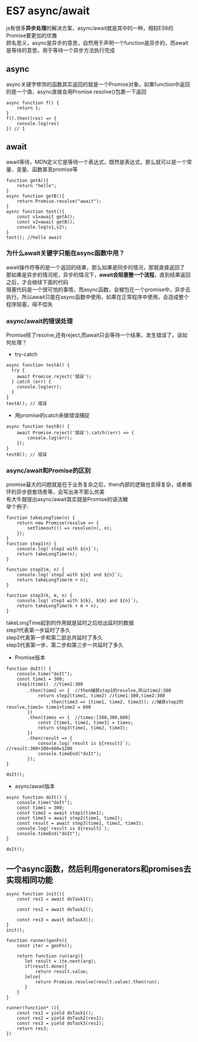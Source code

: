 # ES7 async/await
js有很多**异步处理**的解决方案，async/await就是其中的一种，相较ES6的Promise要更加的优雅  
顾名思义，async是异步的意思，自然用于声明一个function是异步的，而await是等待的意思，用于等待一个异步方法执行完成  
## async
async关键字修饰的函数其实返回的就是一个Promise对象，如果function中返回的是一个值，async直接会用Promise.resolve()包裹一下返回
````
async function f() {
    return 1;
}
f().then((res) => {
    console.log(res)
}) // 1
````
## await
await等待，MDN定义它是等待一个表达式，既然是表达式，那么就可以是一个常量、变量、函数甚至promise等
````
function getA(){
    return "hello";
}
async function getB(){
    return Promise.resolve("await");
}
aysnc function test(){
    const v1=await getA();
    const v2=await getB();
    console.log(v1,v2);
}
test(); //hello await
````
### 为什么await关键字只能在async函数中用？
await操作符等的是一个返回的结果，那么如果是同步的情况，那就直接返回了  
那如果是异步的情况呢，异步的情况下，**await会阻塞整一个流程**，直到结果返回之后，才会继续下面的代码      
阻塞代码是一个很可怕的事情，而async函数，会被包在一个promise中，异步去执行。所以await只能在async函数中使用，如果在正常程序中使用，会造成整个程序阻塞，得不偿失

### async/await的错误处理
Promise除了resolve,还有reject,而await只会等待一个结果，发生错误了，该如何处理？
* try-catch
````
async function testA() {
  try {
    await Promise.reject('错误');
  } catch (err) {
    console.log(err);
  }
}
testA(); // 错误
````
* 用promise的catch来做错误捕捉
````
async function testB() {
    await Promise.reject('错误').catch((err) => {
        console.log(err);
    });
}
testB(); // 错误
````
### async/await和Promise的区别
promise最大的问题就是在于业务复杂之后，then内部的逻辑也变得复杂，或者循环的异步嵌套场景等，会写出来不那么优美  
有大牛就提出async/await其实就是Promise的语法糖  
举个例子:
````
function takeLongTime(n) {
    return new Promise(resolve => {
        setTimeout(() => resolve(n), n);
    });
}
function step1(n) {
    console.log(`step1 with ${n}`);
    return takeLongTime(n);
}

function step2(m, n) {
    console.log(`step2 with ${m} and ${n}`);
    return takeLongTime(m + n);
}

function step3(k, m, n) {
    console.log(`step3 with ${k}, ${m} and ${n}`);
    return takeLongTime(k + m + n);
}
````
takeLongTime起到的作用就是延时之后给出延时的数据  
step1代表第一步延时了多久  
step2代表第一步和第二部总共延时了多久  
step3代表第一步、第二步和第三步一共延时了多久  
* Promise版本
````
function doIt() {
    console.time("doIt");
    const time1 = 300;
    step1(time1)  //time1:300
        .then(time2 => {  //then捕获step1的resolve,所以time2:300
            return step2(time1, time2) //time1:300,time2:300
                .then(time3 => [time1, time2, time3]); //捕获step2的resolve,time3= time1+time2 = 600 
        })
        .then(times => {  //times:[300,300,600]
            const [time1, time2, time3] = times;
            return step3(time1, time2, time3); 
        })
        .then(result => {
            console.log(`result is ${result}`); //result:300+300+600=1200
            console.timeEnd("doIt");
        });
}

doIt();
````
* async/await版本
````
async function doIt() {
    console.time("doIt");
    const time1 = 300;
    const time2 = await step1(time1);
    const time3 = await step2(time1, time2);
    const result = await step3(time1, time2, time3);
    console.log(`result is ${result}`);
    console.timeEnd("doIt");
}

doIt();
````
## 一个async函数，然后利用generators和promises去实现相同功能
````
async function init(){
    const res1 = await doTask1();

    const res2 = await doTask2();

    const res3 = await doTask3();
}
init();
````
````
function runner(genFn){
    const iter = genFn();

    return function run(arg){
       let result = ite.next(arg);
       if(result.done){
           return result.value;
       }else{
           return Promise.resolve(result.value).then(run);
       }
    }
}  

runner(function* (){
    const res1 = yield doTask1();
    const res2 = yield doTask2(res1);
    const res3 = yield doTask3(res2);
    return res3;
})
````